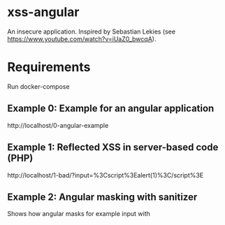 # xss-angular
An insecure application. Inspired by Sebastian Lekies (see https://www.youtube.com/watch?v=iUaZ0_bwcqA).

# Requirements
Run docker-compose

## Example 0: Example for an angular application 
http://localhost/0-angular-example

## Example 1: Reflected XSS in server-based code (PHP) 
http://localhost/1-bad/?input=%3Cscript%3Ealert(1)%3C/script%3E

## Example 2: Angular masking with sanitizer
Shows how angular masks for example input with <script>
http://localhost/2-angular

## Example 3: Server Side template injection (wrong way)
http://localhost/3-angular-server-side-template-injection/?name=%3Cscript%3Ealert(1)%3C/script%3E
http://localhost/3-angular-server-side-template-injection/?name={{deleteUserAccount()}}

## Example 4: Using variables from server-side (right way)
http://localhost/3-good/?name={{deleteUserAccount()}}

# Example 5:
Show http://localhost/2-angular with input <b>Timo</b>

# Example 6:
Show http://localhost/2-angular with input <b>Timo</b>

# Example 7: Show the corret way with ngSanitize
http://localhost/7-angular-enrich-user-input-with-ngBindHtml/